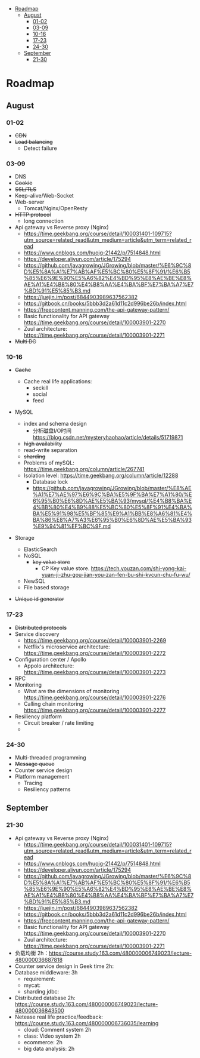 <!-- MarkdownTOC -->

- [Roadmap](#roadmap)
	- [August](#august)
		- [01-02](#01-02)
		- [03-09](#03-09)
		- [10-16](#10-16)
		- [17-23](#17-23)
		- [24-30](#24-30)
	- [September](#september)
		- [21-30](#21-30)

<!-- /MarkdownTOC -->


# Roadmap

## August
### 01-02
* ~~CDN~~
* ~~Load balancing~~
	- Detect failure

### 03-09
* DNS
* ~~Cookie~~
* ~~SSL/TLS~~
* Keep-alive/Web-Socket
* Web-server
	- Tomcat/Nginx/OpenResty
* ~~HTTP protocol~~
	- long connection
* Api gateway vs Reverse proxy (Nginx)
	- https://time.geekbang.org/course/detail/100031401-109715?utm_source=related_read&utm_medium=article&utm_term=related_read
	- https://www.cnblogs.com/huojg-21442/p/7514848.html
	- https://developer.aliyun.com/article/175294
	- https://github.com/javagrowing/JGrowing/blob/master/%E6%9C%8D%E5%8A%A1%E7%AB%AF%E5%BC%80%E5%8F%91/%E6%B5%85%E6%9E%90%E5%A6%82%E4%BD%95%E8%AE%BE%E8%AE%A1%E4%B8%80%E4%B8%AA%E4%BA%BF%E7%BA%A7%E7%BD%91%E5%85%B3.md
	- https://juejin.im/post/6844903989637562382
	- https://gitbook.cn/books/5bbb3d2a61d11c2d996be26b/index.html
	- https://freecontent.manning.com/the-api-gateway-pattern/
	- Basic functionality for API gateway https://time.geekbang.org/course/detail/100003901-2270
	- Zuul architecture: https://time.geekbang.org/course/detail/100003901-2271
* ~~Multi DC~~

### 10-16
* ~~Cache~~
	* Cache real life applications:
		- seckill
		- social
		- feed
* MySQL
	* index and schema design
		- 分析磁盘I/O时间 https://blog.csdn.net/mysteryhaohao/article/details/51719871
	* ~~high availability~~
	* read-write separation
	* ~~sharding~~
	* Problems of mySQL: https://time.geekbang.org/column/article/267741
	* Isolation level: https://time.geekbang.org/column/article/12288
		* Database lock
		- https://github.com/javagrowing/JGrowing/blob/master/%E8%AE%A1%E7%AE%97%E6%9C%BA%E5%9F%BA%E7%A1%80/%E6%95%B0%E6%8D%AE%E5%BA%93/mysql/%E4%B8%BA%E4%BB%80%E4%B9%88%E5%BC%80%E5%8F%91%E4%BA%BA%E5%91%98%E5%BF%85%E9%A1%BB%E8%A6%81%E4%BA%86%E8%A7%A3%E6%95%B0%E6%8D%AE%E5%BA%93%E9%94%81%EF%BC%9F.md

* Storage
	* ElasticSearch
	* NoSQL
		- ~~key value store~~
			* CP Key value store. https://tech.youzan.com/shi-yong-kai-yuan-ji-zhu-gou-jian-you-zan-fen-bu-shi-kvcun-chu-fu-wu/
	* NewSQL
	* File based storage
* ~~Unique id generator~~

### 17-23
* ~~Distributed protocols~~
* Service discovery
	- https://time.geekbang.org/course/detail/100003901-2269
	- Netflix's microservice architecture: https://time.geekbang.org/course/detail/100003901-2272
* Configuration center / Apollo
	- Appolo architecture: https://time.geekbang.org/course/detail/100003901-2273
* RPC
* Monitoring
	- What are the dimensions of monitoring https://time.geekbang.org/course/detail/100003901-2276
	- Calling chain monitoring https://time.geekbang.org/course/detail/100003901-2277
* Resiliency platform
	- Circuit breaker / rate limiting
	- 

### 24-30
* Multi-threaded programming
* ~~Message queue~~
* Counter service design
* Platform management
	* Tracing
	* Resiliency patterns

## September

### 21-30
* Api gateway vs Reverse proxy (Nginx)
	- https://time.geekbang.org/course/detail/100031401-109715?utm_source=related_read&utm_medium=article&utm_term=related_read
	- https://www.cnblogs.com/huojg-21442/p/7514848.html
	- https://developer.aliyun.com/article/175294
	- https://github.com/javagrowing/JGrowing/blob/master/%E6%9C%8D%E5%8A%A1%E7%AB%AF%E5%BC%80%E5%8F%91/%E6%B5%85%E6%9E%90%E5%A6%82%E4%BD%95%E8%AE%BE%E8%AE%A1%E4%B8%80%E4%B8%AA%E4%BA%BF%E7%BA%A7%E7%BD%91%E5%85%B3.md
	- https://juejin.im/post/6844903989637562382
	- https://gitbook.cn/books/5bbb3d2a61d11c2d996be26b/index.html
	- https://freecontent.manning.com/the-api-gateway-pattern/
	- Basic functionality for API gateway https://time.geekbang.org/course/detail/100003901-2270
	- Zuul architecture: https://time.geekbang.org/course/detail/100003901-2271
* 负载均衡 2h：https://course.study.163.com/480000006749023/lecture-480000036687818
* Counter service design in Geek time 2h: 
* Database middleware: 3h
	- requirement: 
	- mycat:
	- sharding jdbc: 
* Distributed database 2h: https://course.study.163.com/480000006749023/lecture-480000036843500
* Netease real life practice/feedback: https://course.study.163.com/480000006736035/learning
	- cloud: Comment system 2h
	- class: Video system 2h
	- ecommerce: 2h
	- big data analysis: 2h

